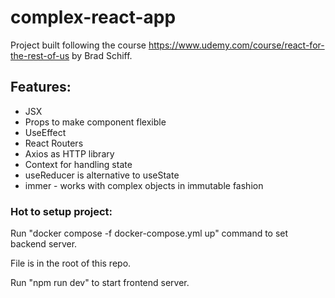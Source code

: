 # complex-react-app

Project built following the course https://www.udemy.com/course/react-for-the-rest-of-us by Brad Schiff.

## Features:

- JSX
- Props to make component flexible
- UseEffect
- React Routers
- Axios as HTTP library
- Context for handling state
- useReducer is alternative to useState
- immer - works with complex objects in immutable fashion

### Hot to setup project:

Run "docker compose -f docker-compose.yml up" command to set backend server.

File is in the root of this repo.

Run "npm run dev" to start frontend server.
